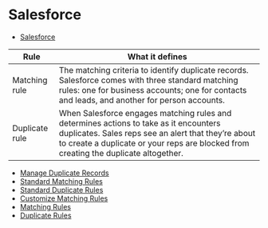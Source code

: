 # Salesforce

* [Salesforce](https://meraqimedical.lightning.force.com/lightning/o/Account/list?filterName=00B6A000004zy8BUAQ)


| Rule | What it defines |
| ---- | ---- |
| Matching rule | The matching criteria to identify duplicate records. Salesforce comes with three standard matching rules: one for business accounts; one for contacts and leads, and another for person accounts. |
| Duplicate rule | When Salesforce engages matching rules and determines actions to take as it encounters duplicates.  Sales reps see an alert that they’re about to create a duplicate or your reps are blocked from creating the duplicate altogether. |

* [Manage Duplicate Records](https://help.salesforce.com/articleView?id=managing_duplicates_overview.htm)
* [Standard Matching Rules](https://help.salesforce.com/articleView?id=matching_rules_standard_rules.htm)
* [Standard Duplicate Rules](https://help.salesforce.com/articleView?id=duplicate_rules_standard_rules.htm)
* [Customize Matching Rules](https://help.salesforce.com/articleView?id=matching_rules_create.htm)
* [Matching Rules](https://help.salesforce.com/articleView?id=matching_rule_map_of_reference.htm)
* [Duplicate Rules](https://help.salesforce.com/articleView?id=duplicate_rules_map_of_reference.htm)
